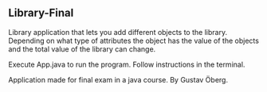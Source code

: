 ## Library-Final

Library application that lets you add different objects to the library. Depending on what type of attributes the object has the value of the objects and the total value of the library can change.

Execute App.java to run the program.
Follow instructions in the terminal.

Application made for final exam in a java course.
By Gustav Öberg.